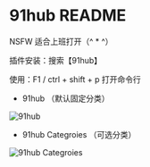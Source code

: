 # 91hub README
NSFW 适合上班打开（^ * ^）

插件安装：搜索【91hub】

使用：F1 / ctrl + shift + p 打开命令行
 *   91hub （默认固定分类）

 ![91hub](https://i.loli.net/2019/03/23/5c95187e2760e.png)
 *  91hub Categroies （可选分类）

 ![91hub Categroies](https://i.loli.net/2019/03/23/5c9519a634bb8.png)